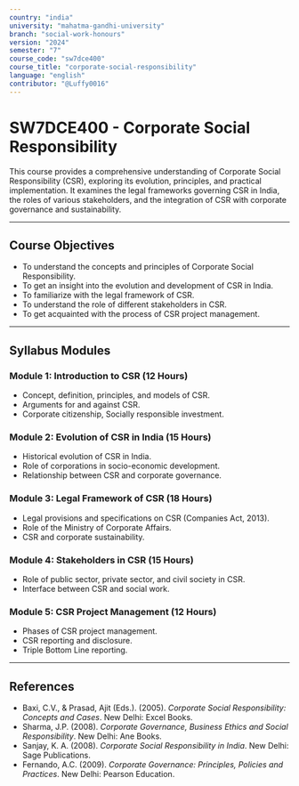 ```yaml
---
country: "india"
university: "mahatma-gandhi-university"
branch: "social-work-honours"
version: "2024"
semester: "7"
course_code: "sw7dce400"
course_title: "corporate-social-responsibility"
language: "english"
contributor: "@Luffy0016"
---
```

# SW7DCE400 - Corporate Social Responsibility

This course provides a comprehensive understanding of Corporate Social Responsibility (CSR), exploring its evolution, principles, and practical implementation. It examines the legal frameworks governing CSR in India, the roles of various stakeholders, and the integration of CSR with corporate governance and sustainability.

---
## Course Objectives

* To understand the concepts and principles of Corporate Social Responsibility.
* To get an insight into the evolution and development of CSR in India.
* To familiarize with the legal framework of CSR.
* To understand the role of different stakeholders in CSR.
* To get acquainted with the process of CSR project management.

---
## Syllabus Modules

### Module 1: Introduction to CSR (12 Hours)
* Concept, definition, principles, and models of CSR.
* Arguments for and against CSR.
* Corporate citizenship, Socially responsible investment.

### Module 2: Evolution of CSR in India (15 Hours)
* Historical evolution of CSR in India.
* Role of corporations in socio-economic development.
* Relationship between CSR and corporate governance.

### Module 3: Legal Framework of CSR (18 Hours)
* Legal provisions and specifications on CSR (Companies Act, 2013).
* Role of the Ministry of Corporate Affairs.
* CSR and corporate sustainability.

### Module 4: Stakeholders in CSR (15 Hours)
* Role of public sector, private sector, and civil society in CSR.
* Interface between CSR and social work.

### Module 5: CSR Project Management (12 Hours)
* Phases of CSR project management.
* CSR reporting and disclosure.
* Triple Bottom Line reporting.

---
## References
* Baxi, C.V., & Prasad, Ajit (Eds.). (2005). *Corporate Social Responsibility: Concepts and Cases*. New Delhi: Excel Books.
* Sharma, J.P. (2008). *Corporate Governance, Business Ethics and Social Responsibility*. New Delhi: Ane Books.
* Sanjay, K. A. (2008). *Corporate Social Responsibility in India*. New Delhi: Sage Publications.
* Fernando, A.C. (2009). *Corporate Governance: Principles, Policies and Practices*. New Delhi: Pearson Education.